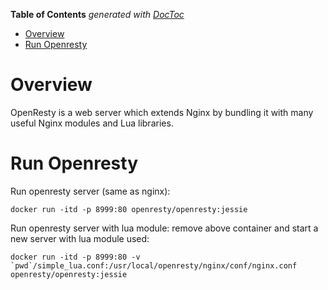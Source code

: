 <!-- START doctoc generated TOC please keep comment here to allow auto update -->
<!-- DON'T EDIT THIS SECTION, INSTEAD RE-RUN doctoc TO UPDATE -->
**Table of Contents**  *generated with [DocToc](https://github.com/thlorenz/doctoc)*

- [Overview](#overview)
- [Run Openresty](#run-openresty)

<!-- END doctoc generated TOC please keep comment here to allow auto update -->

# Overview

OpenResty is a web server which extends Nginx by bundling it with many useful Nginx modules and
Lua libraries.

# Run Openresty

Run openresty server (same as nginx):

```
docker run -itd -p 8999:80 openresty/openresty:jessie
```

Run openresty server with lua module: remove above container and start a new server with lua module used:

```
docker run -itd -p 8999:80 -v `pwd`/simple_lua.conf:/usr/local/openresty/nginx/conf/nginx.conf openresty/openresty:jessie
```
